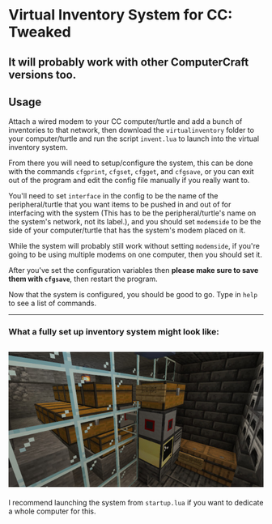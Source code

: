 # Virtual Inventory System for CC: Tweaked
It will probably work with other ComputerCraft versions too.
---
## Usage
Attach a wired modem to your CC computer/turtle and add a bunch of inventories to that network, then
download the `virtualinventory` folder to your computer/turtle and
run the script `invent.lua` to launch into the virtual inventory system.

From there you will need to setup/configure the system, this can be done with the commands `cfgprint`, `cfgset`, `cfgget`, and `cfgsave`, or you can
exit out of the program and edit the config file manually if you really want to.

You'll need to set `interface` in the config to be the name of the peripheral/turtle that you
want items to be pushed in and out of for interfacing with the system (This has to be the peripheral/turtle's name on the system's network, not its label.),
and you should set `modemside` to be the side of your computer/turtle that has the system's modem placed on it.

While the system will probably still work without setting `modemside`, if you're going to be using multiple modems on one computer, then you should set it.

After you've set the configuration variables then **please make sure to save them with `cfgsave`**, then restart the program.

Now that the system is configured, you should be good to go. Type in `help` to see a list of commands.

---
### What a fully set up inventory system might look like:
![Example layout of a virtual inventory system.](layoutexample.jpg)
---
I recommend launching the system from `startup.lua` if you want to dedicate a whole computer for this.